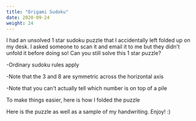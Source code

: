 ```yaml
---
title: "Origami Sudoku"
date: 2020-09-24
weight: 24
---
```


<p>I had an unsolved 1 star sudoku puzzle that I accidentally left folded up on my desk. I asked someone to scan it and email it to me but they didn't unfold it before doing so! Can you still solve this 1 star puzzle?</p>
<p>
-Ordinary sudoku rules apply
</p>
<p>
-Note that the 3 and 8 are symmetric across the horizontal axis
</p>
<p>
-Note that you can't actually tell which number is on top of a pile
</p>
<p>
To make things easier, here is how I folded the puzzle

</p>
<p>Here is the puzzle as well as a sample of my handwriting. Enjoy! :)

</p>